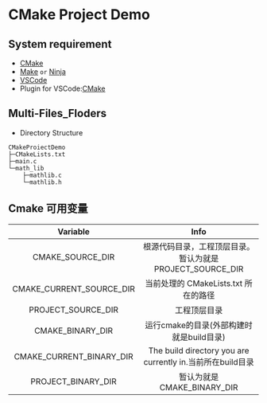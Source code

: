 # CMake Project Demo

## System requirement
- [CMake](https://cmake.org/)
- [Make](https://www.gnu.org/software/make/) `or` [Ninja](https://ninja-build.org/)
- [VSCode](https://code.visualstudio.com/)
- Plugin for VSCode:[CMake](https://marketplace.visualstudio.com/items?itemName=twxs.cmake)

## Multi-Files_Floders
- Directory Structure
```
CMakeProiectDemo
├─CMakeLists.txt
├─main.c
└─math_lib
    ├─mathlib.c
    └─mathlib.h
```

## Cmake 可用变量
|Variable|Info|
|:-:|:-:|
|CMAKE_SOURCE_DIR|根源代码目录，工程顶层目录。暂认为就是PROJECT_SOURCE_DIR|
|CMAKE_CURRENT_SOURCE_DIR|当前处理的 CMakeLists.txt 所在的路径|
|PROJECT_SOURCE_DIR|工程顶层目录|
|CMAKE_BINARY_DIR|运行cmake的目录(外部构建时就是build目录)|
|CMAKE_CURRENT_BINARY_DIR|The build directory you are currently in.当前所在build目录|
|PROJECT_BINARY_DIR|暂认为就是CMAKE_BINARY_DIR|
